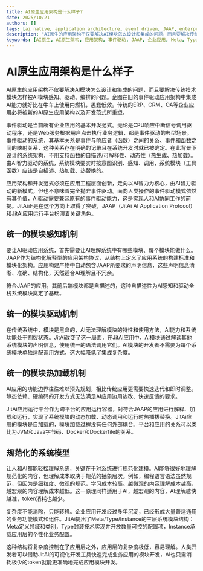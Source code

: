 ```yaml
---
title: AI原生应用架构是什么样子?
date: 2025/10/21
authors: []
tags: [ai native, application architecture, event driven, JAAP, enterprise applications]
description: "AI原生的应用架构不仅要解决AI模块怎么设计和集成的问题，而且要解决传统技术模块怎样被AI模块感知、驱动、编排的问题。企图在旧的事件驱动应用架构中集成AI能力就好比在牛车上使用内燃机，愚蠢低效。传统的ERP、CRM、OA等企业应用必将被新的AI原生应用架构以及开发范式所重塑。"
keywords: [AI原生, AI原生架构, 应用架构, 事件驱动, JAAP, 企业应用, Meta, Type, Instance, 模块化架构, 智能体驱动, 自描述模块, 热加载, ERP, CRM, OA]
---
```

# AI原生应用架构是什么样子

AI原生的应用架构不仅要解决AI模块怎么设计和集成的问题，而且要解决传统技术模块怎样被AI模块感知、驱动、编排的问题。企图在旧的事件驱动应用架构中集成AI能力就好比在牛车上使用内燃机，愚蠢低效。传统的ERP、CRM、OA等企业应用必将被新的AI原生应用架构以及开发范式所重塑。
<!--truncate-->

事件驱动是当前所有企业应用的基本开发范式。无论是CPU响应中断信号调用驱动程序，还是Web服务根据用户点击执行业务逻辑，都是事件驱动的典型场景。事件驱动的系统，其基本关系是事件与响应者（函数）之间的关系、事件和函数之间的映射关系，这种关系存在明确的记录且在系统开发时就已被确定。在此背景下设计的系统架构，不用支持函数的自描述/可解释性、动态性（热生成、热加载）。由AI智力驱动的系统，系统模块要实时按意图识别、感知、调用，系统模块（工具函数）应该是自描述、热加载、热替换的。

应用架构和开发范式必须在应用工程层面创新，走向以AI智力为核心，由AI智力驱动的新模式，但也不意味着完全抛弃事件驱动。面向人类操作的事件驱动模式依然有其价值，AI驱动需要兼容原有的事件驱动能力，这是实现人和AI协同工作的前提。JitAi正是在这个方向上取得了突破，JAAP（JitAi AI Application Protocol）和JitAi应用运行平台扮演着关键角色。

## 统一的模块感知机制

要让AI驱动应用系统，首先需要让AI理解系统中有哪些模块、每个模块能做什么。JAAP作为结构化解释型的应用架构协议，从结构上定义了应用系统的构建标准和模块化架构。应用构建产物中自动包含JAAP所要求的声明信息，这些声明信息清晰、准确、结构化，天然适合AI理解且不冗余。

符合JAAP的应用，其前后端模块都是自描述的，这种自描述性为AI感知和驱动全栈系统模块奠定了基础。

## 统一的模块驱动机制

在传统系统中，模块是黑盒的，AI无法理解模块的特性和使用方法，AI能力和系统功能处于割裂状态。JitAi改变了这一局面，在JitAi应用中，AI模块通过解读其他系统模块的声明信息，使用统一的语法调用它们。AI模块的开发者不需要为每个系统模块单独适配调用方式，这大幅降低了集成复杂度。

## 统一的模块热加载机制

AI应用的功能边界往往难以预先规划，相比传统应用更需要快速迭代和即时调整。静态依赖、硬编码的开发方式无法满足AI应用边用边改、快速反馈的要求。

JitAi应用运行平台作为跨平台的应用运行容器，对符合JAAP的应用进行解释、加载和运行，实现了系统模块的动态加载、动态调用和运行时热插拔替换。JitAi应用的模块是自加载的，模块加载过程没有任何外部耦合。平台和应用的关系可以类比为JVM和Java字节码、Docker和Dockerfile的关系。

## 规范化的系统模型

让人和AI都能轻松理解系统，关键在于对系统进行规范化建模。AI能够很好地理解规范化的内容，但理解成本取决于规范的抽象层次。例如，编程语言语法虽然规范，但因为是细粒度、微观的规范，学习成本较高。越微观的内容理解成本越高，越宏观的内容理解成本越低。这一原理同样适用于AI，越宏观的内容，AI理解越快越准，token消耗也越少。

复杂度不能消除，只能转移。企业应用开发经过多年沉淀，已经形成大量普适通用的业务功能模式和组件。JitAi提出了Meta/Type/Instance的三层系统模块结构：Meta定义领域和类别，Type封装技术实现并开放数量可控的配置项，Instance承载应用层的个性化业务配置。

这种结构将复杂度控制在了应用层之外，应用层的复杂度极低，容易理解。人类开发者可以借助JitAi的可视化开发工具快速完成业务应用的模块开发，AI也只需消耗极少的token就能更准确地完成应用模块开发。
